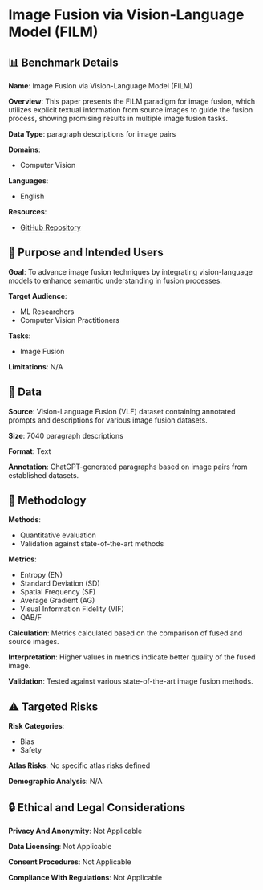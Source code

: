 # Image Fusion via Vision-Language Model (FILM)

## 📊 Benchmark Details

**Name**: Image Fusion via Vision-Language Model (FILM)

**Overview**: This paper presents the FILM paradigm for image fusion, which utilizes explicit textual information from source images to guide the fusion process, showing promising results in multiple image fusion tasks.

**Data Type**: paragraph descriptions for image pairs

**Domains**:
- Computer Vision

**Languages**:
- English

**Resources**:
- [GitHub Repository](https://github.com/Zhaozixiang1228/IF-FILM)

## 🎯 Purpose and Intended Users

**Goal**: To advance image fusion techniques by integrating vision-language models to enhance semantic understanding in fusion processes.

**Target Audience**:
- ML Researchers
- Computer Vision Practitioners

**Tasks**:
- Image Fusion

**Limitations**: N/A

## 💾 Data

**Source**: Vision-Language Fusion (VLF) dataset containing annotated prompts and descriptions for various image fusion datasets.

**Size**: 7040 paragraph descriptions

**Format**: Text

**Annotation**: ChatGPT-generated paragraphs based on image pairs from established datasets.

## 🔬 Methodology

**Methods**:
- Quantitative evaluation
- Validation against state-of-the-art methods

**Metrics**:
- Entropy (EN)
- Standard Deviation (SD)
- Spatial Frequency (SF)
- Average Gradient (AG)
- Visual Information Fidelity (VIF)
- QAB/F

**Calculation**: Metrics calculated based on the comparison of fused and source images.

**Interpretation**: Higher values in metrics indicate better quality of the fused image.

**Validation**: Tested against various state-of-the-art image fusion methods.

## ⚠️ Targeted Risks

**Risk Categories**:
- Bias
- Safety

**Atlas Risks**:
No specific atlas risks defined

**Demographic Analysis**: N/A

## 🔒 Ethical and Legal Considerations

**Privacy And Anonymity**: Not Applicable

**Data Licensing**: Not Applicable

**Consent Procedures**: Not Applicable

**Compliance With Regulations**: Not Applicable
